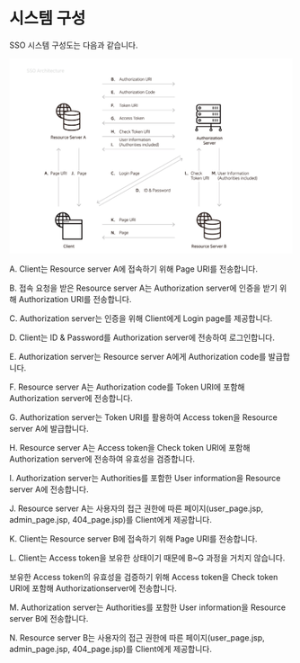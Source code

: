 # 시스템 구성

SSO 시스템 구성도는 다음과 같습니다.

![](../../.gitbook/assets/sso-architecture%20%281%29.png)

A. Client는 Resource server A에 접속하기 위해 Page URI를 전송합니다.

B. 접속 요청을 받은 Resource server A는 Authorization server에 인증을 받기 위해 Authorization URI를 전송합니다.

C. Authorization server는 인증을 위해 Client에게 Login page를 제공합니다.

D. Client는 ID & Password를 Authorization server에 전송하여 로그인합니다.

E. Authorization server는 Resource server A에게 Authorization code를 발급합니다.

F. Resource server A는 Authorization code를 Token URI에 포함해 Authorization server에 전송합니다.

G. Authorization server는 Token URI를 활용하여 Access token을 Resource server A에 발급합니다.

H. Resource server A는 Access token을 Check token URI에 포함해 Authorization server에 전송하여 유효성을 검증합니다.

I. Authorization server는 Authorities를 포함한 User information을 Resource server A에 전송합니다.

J. Resource server A는 사용자의 접근 권한에 따른 페이지\(user\_page.jsp, admin\_page.jsp, 404\_page.jsp\)를 Client에게 제공합니다.

K. Client는 Resource server B에 접속하기 위해 Page URI를 전송합니다.

L. Client는 Access token을 보유한 상태이기 때문에 B~G 과정을 거치지 않습니다.

보유한 Access token의 유효성을 검증하기 위해 Access token을 Check token URI에 포함해 Authorizationserver에 전송합니다.

M. Authorization server는 Authorities를 포함한 User information을 Resource server B에 전송합니다.

N. Resource server B는 사용자의 접근 권한에 따른 페이지\(user\_page.jsp, admin\_page.jsp, 404\_page.jsp\)를 Client에게 제공합니다.

